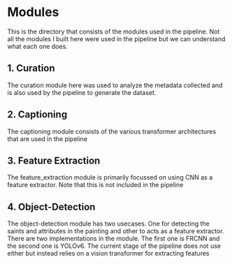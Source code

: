 # Modules
This is the directory that consists of the modules used in the pipeline. Not all the modules I built here were used in the pipeline but we can understand what each one does.

## 1. Curation
The curation module here was used to analyze the metadata collected and is also used by the pipeline to generate the dataset.

## 2. Captioning 
The captioning module consists of the various transformer architectures that are used in the pipeline

## 3. Feature Extraction
The feature_extraction module is primarily focussed on using CNN as a feature extractor. Note that this is not included in the pipeline

## 4. Object-Detection
The object-detection module has two usecases. One for detecting the saints and attributes in the painting and other to acts as a feature extractor. There are two implementations in the module. The first one is FRCNN and the second one is YOLOv6. The current stage of the pipeline does not use either but instead relies on a vision transformer for extracting features
